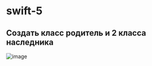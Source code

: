 # swift-5
## Создать класс родитель и 2 класса наследника
![image](https://github.com/ketrins002/swift-5/assets/160411878/b9937175-f07a-4d19-85a0-067552e20d6c)
